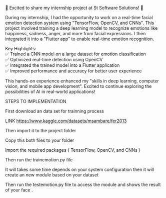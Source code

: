 🚀 Excited to share my internship project at St Software Solutions! 🎉  

During my internship, I had the opportunity to work on a real-time facial emotion detection system using "TensorFlow, OpenCV, and CNNs". This project involved training a deep learning model to recognize emotions like happiness, sadness, anger, and more from facial expressions. I then integrated it into a "Flutter app" to enable real-time emotion recognition.  

Key Highlights:  
✅ Trained a CNN model on a large dataset for emotion classification  
✅ Optimized real-time detection using OpenCV  
✅ Integrated the trained model into a Flutter application  
✅ Improved performance and accuracy for better user experience  

This hands-on experience enhanced my "skills in deep learning, computer vision, and mobile app development". Excited to continue exploring the possibilities of AI in real-world applications!  

STEPS TO IMPLEMENTATION

First download an data set for trainning process

LINK https://www.kaggle.com/datasets/msambare/fer2013

Then import it to the project folder

Copy this both files to your folder 

Import the required packages { TensorFlow, OpenCV, and CNNs }

Then run the trainemotion.py file

It will takes some time depends on your system configuration then it will create an new module based on your dataset 

Then run the testemotion.py file to access the module and shows the result of your face .
